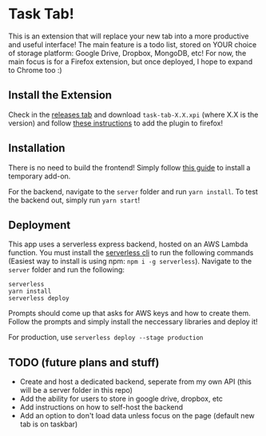 # Task Tab!

This is an extension that will replace your new tab into a more productive and useful interface! The main feature is a todo list, stored on YOUR choice of storage platform: Google Drive, Dropbox, MongoDB, etc! For now, the main focus is for a Firefox extension, but once deployed, I hope to expand to Chrome too :)

## Install the Extension

Check in the [releases tab](https://github.com/MichaelZhao21/task-tab/releases) and download `task-tab-X.X.xpi` (where X.X is the version) and follow [these instructions](https://extensionworkshop.com/documentation/publish/distribute-sideloading/) to add the plugin to firefox!

## Installation

There is no need to build the frontend! Simply follow [this guide](https://extensionworkshop.com/documentation/develop/temporary-installation-in-firefox/) to install a temporary add-on.

For the backend, navigate to the `server` folder and run `yarn install`. To test the backend out, simply run `yarn start`!

## Deployment

This app uses a serverless express backend, hosted on an AWS Lambda function. You must install the [serverless cli](https://www.serverless.com/framework/docs/getting-started/) to run the following commands (Easiest way to install is using npm: `npm i -g serverless`). Navigate to the `server` folder and run the following:

```
serverless
yarn install
serverless deploy
```

Prompts should come up that asks for AWS keys and how to create them. Follow the prompts and simply install the neccessary libraries and deploy it!

For production, use `serverless deploy --stage production`

## TODO (future plans and stuff)

* Create and host a dedicated backend, seperate from my own API (this will be a server folder in this repo)
* Add the ability for users to store in google drive, dropbox, etc
* Add instructions on how to self-host the backend
* Add an option to don't load data unless focus on the page (default new tab is on taskbar)
